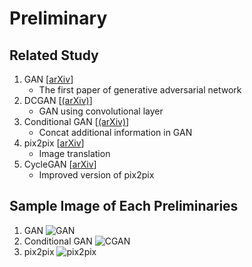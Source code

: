 # Preliminary

## Related Study

1. GAN [[arXiv](https://arxiv.org/abs/1406.2661)]
    - The first paper of generative adversarial network
2. DCGAN [[(arXiv)](https://arxiv.org/abs/1511.06434)]
    - GAN using convolutional layer
3. Conditional GAN [[(arXiv)](https://arxiv.org/abs/1411.1784)]
    - Concat additional information in GAN
3. pix2pix [[arXiv](https://arxiv.org/abs/1611.07004)]
    - Image translation
4. CycleGAN [[arXiv](https://arxiv.org/abs/1703.10593)]
    - Improved version of pix2pix

## Sample Image of Each Preliminaries

1. GAN
![GAN](https://i.imgur.com/E2PzM9F.png)
2. Conditional GAN
![CGAN](https://i.imgur.com/wVlOZnA.png)
3. pix2pix
![pix2pix](https://i.imgur.com/jUtSU4v.png)